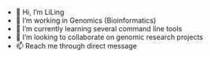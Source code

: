 - 👋 Hi, I’m LiLing
- 👀 I’m working in Genomics (Bioinformatics)
- 🌱 I’m currently learning several command line tools
- 💞️ I’m looking to collaborate on genomic research projects
- 📫 Reach me through direct message
